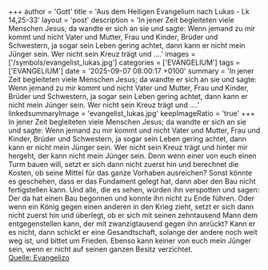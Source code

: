 +++
author = 'Gott'
title = 'Aus dem Heiligen Evangelium nach Lukas - Lk 14,25-33'
layout = 'post'
description = 'In jener Zeit begleiteten viele Menschen Jesus; da wandte er sich an sie und sagte: Wenn jemand zu mir kommt und nicht Vater und Mutter, Frau und Kinder, Brüder und Schwestern, ja sogar sein Leben gering achtet, dann kann er nicht mein Jünger sein. Wer nicht sein Kreuz trägt und ....'
images = ['/symbols/evangelist_lukas.jpg']
categories = ['EVANGELIUM']
tags = ['EVANGELIUM']
date = '2025-09-07 08:00:17 +0100'
summary = 'In jener Zeit begleiteten viele Menschen Jesus; da wandte er sich an sie und sagte: Wenn jemand zu mir kommt und nicht Vater und Mutter, Frau und Kinder, Brüder und Schwestern, ja sogar sein Leben gering achtet, dann kann er nicht mein Jünger sein. Wer nicht sein Kreuz trägt und ....'
linkedsummaryImage = 'evangelist_lukas.jpg'
keepImageRatio = 'true'
+++
In jener Zeit begleiteten viele Menschen Jesus; da wandte er sich an sie
und sagte: Wenn jemand zu mir kommt und nicht Vater und Mutter, Frau und Kinder, Brüder und Schwestern, ja sogar sein Leben gering achtet, dann kann er nicht mein Jünger sein.
Wer nicht sein Kreuz trägt und hinter mir hergeht, der kann nicht mein Jünger sein.<!--more-->
Denn wenn einer von euch einen Turm bauen will, setzt er sich dann nicht zuerst hin und berechnet die Kosten, ob seine Mittel für das ganze Vorhaben ausreichen?
Sonst könnte es geschehen, dass er das Fundament gelegt hat, dann aber den Bau nicht fertigstellen kann. Und alle, die es sehen, würden ihn verspotten
und sagen: Der da hat einen Bau begonnen und konnte ihn nicht zu Ende führen.
Oder wenn ein König gegen einen anderen in den Krieg zieht, setzt er sich dann nicht zuerst hin und überlegt, ob er sich mit seinen zehntausend Mann dem entgegenstellen kann, der mit zwanzigtausend gegen ihn anrückt?
Kann er es nicht, dann schickt er eine Gesandtschaft, solange der andere noch weit weg ist, und bittet um Frieden.
Ebenso kann keiner von euch mein Jünger sein, wenn er nicht auf seinen ganzen Besitz verzichtet.<br> [Quelle: Evangelizo](https://evangeliumtagfuertag.org/DE/gospel)
